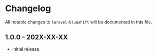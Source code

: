 # Changelog

All notable changes to `laravel-blueshift` will be documented in this file.

## 1.0.0 - 202X-XX-XX

- initial release
